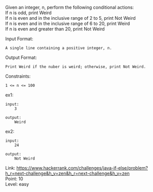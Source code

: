 Given an integer, n, perform the following conditional actions:<br />
If n is odd, print Weird<br />
If n is even and in the inclusive range of 2 to 5, print Not Weird<br />
If n is even and in the inclusive range of 6 to 20, print Weird<br />
If n is even and greater than 20, print Not Weird<br />

Input Format:

	A single line containing a positive integer, n.

Output Format:

	Print Weird if the nuber is weird; otherwise, print Not Weird.

Constraints:

	1 <= n <= 100

ex1:

	input:
		3

	output:
		Weird

ex2:

	input:
		24

	output:
		Not Weird

Link: https://www.hackerrank.com/challenges/java-if-else/problem?h_r=next-challenge&h_v=zen&h_r=next-challenge&h_v=zen<br />
Point: 10<br />
Level: easy

